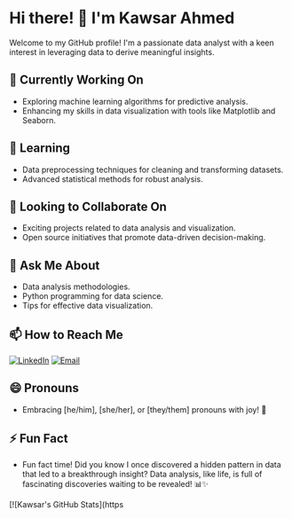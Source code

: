 # Hi there! 👋 I'm Kawsar Ahmed

Welcome to my GitHub profile! I'm a passionate data analyst with a keen interest in leveraging data to derive meaningful insights.

## 🔭 Currently Working On

- Exploring machine learning algorithms for predictive analysis.
- Enhancing my skills in data visualization with tools like Matplotlib and Seaborn.

## 🌱 Learning

- Data preprocessing techniques for cleaning and transforming datasets.
- Advanced statistical methods for robust analysis.

## 👯 Looking to Collaborate On

- Exciting projects related to data analysis and visualization.
- Open source initiatives that promote data-driven decision-making.

## 💬 Ask Me About

- Data analysis methodologies.
- Python programming for data science.
- Tips for effective data visualization.

## 📫 How to Reach Me

[![LinkedIn](https://img.shields.io/badge/LinkedIn-Connect-blue?style=for-the-badge&logo=linkedin)](https://www.linkedin.com/in/kawsar-ahmed-maruf-4a3019298/)
[![Email](https://img.shields.io/badge/Email-Contact-red?style=for-the-badge&logo=gmail)](mailto:kawsarahmedmaruf10@gmail.com)

## 😄 Pronouns

- Embracing [he/him], [she/her], or [they/them] pronouns with joy! 🌈

## ⚡ Fun Fact

- Fun fact time! Did you know I once discovered a hidden pattern in data that led to a breakthrough insight? Data analysis, like life, is full of fascinating discoveries waiting to be revealed! 📊✨

[![Kawsar's GitHub Stats](https
